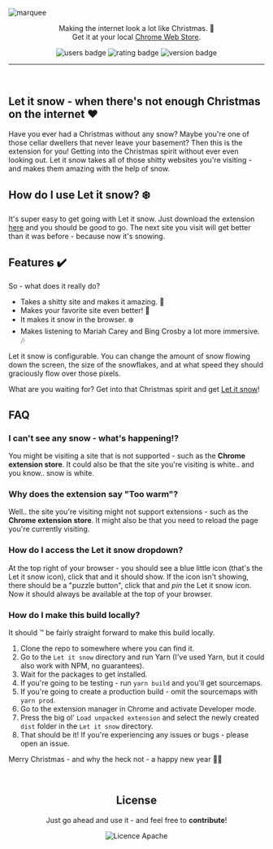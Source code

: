 ![marquee](https://user-images.githubusercontent.com/14088342/202769421-9d447f5d-7971-40c9-a67c-7d11e96a93a9.png)

<p align="center">
  <p align="center">
		Making the internet look a lot like Christmas. 🎅</br>
		Get it at your local <a href="https://chrome.google.com/webstore/detail/let-it-snow/glbcjjncmcgmnjcnijnnakeeccdojipb">Chrome Web Store</a>.
	</p>
  <p align="center">
    <img alt='users badge' src='https://img.shields.io/chrome-web-store/users/glbcjjncmcgmnjcnijnnakeeccdojipb?color=FFD3B4&style=flat-square' />
    <img alt='rating badge' src='https://img.shields.io/chrome-web-store/stars/glbcjjncmcgmnjcnijnnakeeccdojipb?color=D5ECC2&style=flat-square' />
    <img alt='version badge' src='https://img.shields.io/badge/version-1.0.0-blue.svg?color=98DDCA&style=flat-square' />
  </p>
</div>

<hr><br>

## Let it snow - when there's not enough Christmas on the internet ❤️

Have you ever had a Christmas without any snow? Maybe you're one of those cellar dwellers that never leave your basement? Then this is the extension for you! Getting into the Christmas spirit without ever even looking out. Let it snow takes all of those shitty websites you're visiting - and makes them amazing with the help of snow.

## How do I use Let it snow? ❄️

It's super easy to get going with Let it snow. Just download the extension [here](https://chrome.google.com/webstore/detail/let-it-snow/glbcjjncmcgmnjcnijnnakeeccdojipb) and you should be good to go. The next site you visit will get better than it was before - because now it's snowing.

## Features ✔️

So - what does it really do?

- Takes a shitty site and makes it amazing. 🎄
- Makes your favorite site even better! 🎿
- It makes it snow in the browser. ❄️
- Makes listening to Mariah Carey and Bing Crosby a lot more immersive. 🎶

Let it snow is configurable. You can change the amount of snow flowing down the screen, the size of the snowflakes, and at what speed they should graciously flow over those pixels.

What are you waiting for? Get into that Christmas spirit and get [Let it snow](https://chrome.google.com/webstore/detail/let-it-snow/glbcjjncmcgmnjcnijnnakeeccdojipb)!

## FAQ

### I can't see any snow - what's happening!?

You might be visiting a site that is not supported - such as the **Chrome extension store**. It could also be that the site you're visiting is white.. and you know.. snow is white.

### Why does the extension say "Too warm"?

Well.. the site you're visiting might not support extensions - such as the **Chrome extension store**. It might also be that you need to reload the page you're currently visiting.

### How do I access the Let it snow dropdown?

At the top right of your browser - you should see a blue little icon (that's the Let it snow icon), click that and it should show. If the icon isn't showing, there should be a "puzzle button", click that and _pin_ the Let it snow icon. Now it should always be available at the top of your browser.

### How do I make this build locally?

It should ™️ be fairly straight forward to make this build locally.

1. Clone the repo to somewhere where you can find it.
2. Go to the `Let it snow` directory and run Yarn (I've used Yarn, but it could also work with NPM, no guarantees).
3. Wait for the packages to get installed.
4. If you're going to be testing - run `yarn build` and you'll get sourcemaps.
5. If you're going to create a production build - omit the sourcemaps with `yarn prod`.
6. Go to the extension manager in Chrome and activate Developer mode.
7. Press the big ol' `Load unpacked extension` and select the newly created `dist` folder in the `Let it snow` directory.
8. That should be it! If you're experiencing any issues or bugs - please open an issue.

Merry Christmas - and why the heck not - a happy new year 🎄🎅

<br>

 <div align="center">
	<h2>License</h2>
	<p>Just go ahead and use it - and feel free to <strong>contribute</strong>!</p>
  <img alt='Licence Apache' src='https://img.shields.io/github/license/ntwigs/hourly?style=flat-square' />
</div>

